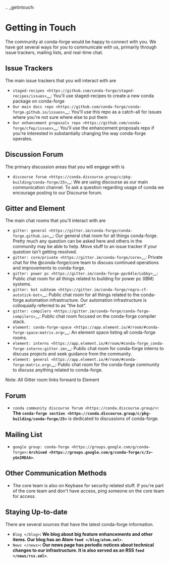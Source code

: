 .. _getintouch:

Getting in Touch
================

The community at conda-forge would be happy to connect with you. We have got several ways for you to communicate with us, primarily through issue trackers, mailing lists, and real-time chat.

Issue Trackers
-----------------

The main issue trackers that you will interact with are

* `staged-recipes <https://github.com/conda-forge/staged-recipes/issues>`__: You'll use staged-recipes to create a new conda package on conda-forge
* `Our main docs repo <https://github.com/conda-forge/conda-forge.github.io/issues>`__: You'll use this repo as a catch-all for issues where you're not sure where else to put them
* `Our enhancement proposals repo <https://github.com/conda-forge/cfep/issues>`__: You'll use the enhancement proposals repo if you're interested in substantially changing the way conda-forge operates.

Discussion Forum
-----------------

The primary discussion areas that you will engage with is

* `discourse forum <https://conda.discourse.group/c/pkg-building/conda-forge/25>`__: We are using discourse as our main communication channel. To ask a question regarding usage of conda we encourage posting to our Discourse forum.


Gitter and Element
-------------------------

The main chat rooms that you'll interact with are

* `gitter: general <https://gitter.im/conda-forge/conda-forge.github.io>`__: Our general chat room for all things conda-forge. Pretty much any question can be asked here and others in the community may be able to help.
  Move stuff to an issue tracker if your question isn't getting resolved.
* `gitter: core/private <https://gitter.im/conda-forge/core>`__: Private chat for the @conda-forge/core team to discuss continued operations and improvements to conda-forge.
* `gitter: power pc <https://gitter.im/conda-forge-ppc64le/Lobby>`__: Public chat room for all things related to building for power pc (IBM) systems.
* `gitter: bot subteam <https://gitter.im/conda-forge/regro-cf-autotick-bot>`__: Public chat room for all things related to the conda-forge automation infrastructure.
  Our automation infrastructure is colloquially referred to as "the bot".
* `gitter: compilers <https://gitter.im/conda-forge/conda-forge-compilers>`__: Public chat room focused on the conda-forge compiler stack.
* `element: conda-forge-space <https://app.element.io/#/room/#conda-forge-space:matrix.org>`__: An element space listing all conda-forge rooms.
* `element: interns <https://app.element.io/#/room/#conda-forge_conda-forge-interns:gitter.im>`__: Public chat room for conda-forge interns to discuss projects and seek guidance from the community.
* `element: general <https://app.element.io/#/room/#conda-forge:matrix.org>`__: Public chat room for the conda-forge community to discuss anything related to conda-forge.

Note: All Gitter room links forward to Element

Forum
-------

* `conda community discourse forum <https://conda.discourse.group/>`__: The `conda-forge section <https://conda.discourse.group/c/pkg-building/conda-forge/25>`__ is dedicated to discussions of conda-forge.

Mailing List
-----------------

* `google group: conda-forge <https://groups.google.com/g/conda-forge>`__: `Archived <https://groups.google.com/g/conda-forge/c/Iv-yGnIMEAA>`__.

Other Communication Methods
-----------------------------

* The core team is also on Keybase for security related stuff. If you're part of the core team and don't have
  access, ping someone on the core team for access.


Staying Up-to-date
------------------

There are several sources that have the latest conda-forge information.

* `Blog </blog>`__: We blog about big feature enhancements and other items. Our blog has an Atom `feed </blog/atom.xml>`__.
* `News </news>`__: Our news page has periodic notices about technical changes to our infrastructure. It is also served as an RSS `feed </news/rss.xml>`__.
